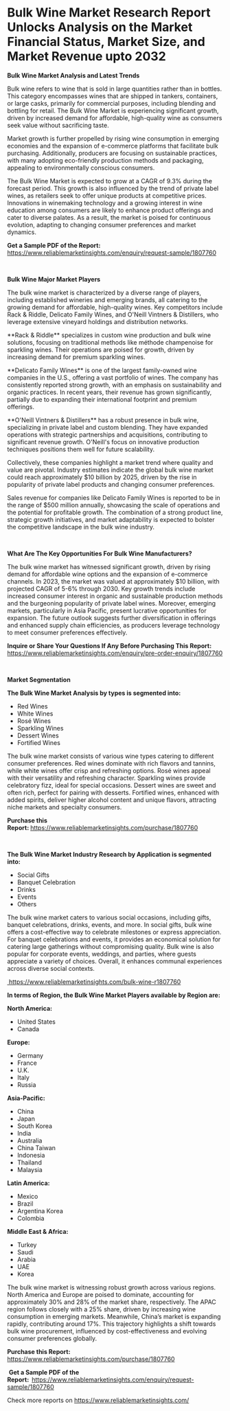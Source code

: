 <p><h1>Bulk Wine Market Research Report Unlocks Analysis on the Market Financial Status, Market Size, and Market Revenue upto 2032</h1></p><p><strong>Bulk Wine Market Analysis and Latest Trends</strong></p>
<p><p>Bulk wine refers to wine that is sold in large quantities rather than in bottles. This category encompasses wines that are shipped in tankers, containers, or large casks, primarily for commercial purposes, including blending and bottling for retail. The Bulk Wine Market is experiencing significant growth, driven by increased demand for affordable, high-quality wine as consumers seek value without sacrificing taste.</p><p>Market growth is further propelled by rising wine consumption in emerging economies and the expansion of e-commerce platforms that facilitate bulk purchasing. Additionally, producers are focusing on sustainable practices, with many adopting eco-friendly production methods and packaging, appealing to environmentally conscious consumers.</p><p>The Bulk Wine Market is expected to grow at a CAGR of 9.3% during the forecast period. This growth is also influenced by the trend of private label wines, as retailers seek to offer unique products at competitive prices. Innovations in winemaking technology and a growing interest in wine education among consumers are likely to enhance product offerings and cater to diverse palates. As a result, the market is poised for continuous evolution, adapting to changing consumer preferences and market dynamics.</p></p>
<p><strong>Get a Sample PDF of the Report:&nbsp;</strong> <a href="https://www.reliablemarketinsights.com/enquiry/request-sample/1807760?utm_campaign=1948&utm_medium=2&utm_source=Github&utm_content=ia&utm_term=14022025&utm_id=bulk-wine">https://www.reliablemarketinsights.com/enquiry/request-sample/1807760</a></p>
<p>&nbsp;</p>
<p><strong>Bulk Wine Major Market Players</strong></p>
<p><p>The bulk wine market is characterized by a diverse range of players, including established wineries and emerging brands, all catering to the growing demand for affordable, high-quality wines. Key competitors include Rack & Riddle, Delicato Family Wines, and O'Neill Vintners & Distillers, who leverage extensive vineyard holdings and distribution networks.</p><p>**Rack & Riddle** specializes in custom wine production and bulk wine solutions, focusing on traditional methods like méthode champenoise for sparkling wines. Their operations are poised for growth, driven by increasing demand for premium sparkling wines.</p><p>**Delicato Family Wines** is one of the largest family-owned wine companies in the U.S., offering a vast portfolio of wines. The company has consistently reported strong growth, with an emphasis on sustainability and organic practices. In recent years, their revenue has grown significantly, partially due to expanding their international footprint and premium offerings.</p><p>**O'Neill Vintners & Distillers** has a robust presence in bulk wine, specializing in private label and custom blending. They have expanded operations with strategic partnerships and acquisitions, contributing to significant revenue growth. O'Neill's focus on innovative production techniques positions them well for future scalability.</p><p>Collectively, these companies highlight a market trend where quality and value are pivotal. Industry estimates indicate the global bulk wine market could reach approximately $10 billion by 2025, driven by the rise in popularity of private label products and changing consumer preferences. </p><p>Sales revenue for companies like Delicato Family Wines is reported to be in the range of $500 million annually, showcasing the scale of operations and the potential for profitable growth. The combination of a strong product line, strategic growth initiatives, and market adaptability is expected to bolster the competitive landscape in the bulk wine industry.</p></p>
<p>&nbsp;</p>
<p><strong>What Are The Key Opportunities For Bulk Wine Manufacturers?</strong></p>
<p><p>The bulk wine market has witnessed significant growth, driven by rising demand for affordable wine options and the expansion of e-commerce channels. In 2023, the market was valued at approximately $10 billion, with projected CAGR of 5-6% through 2030. Key growth trends include increased consumer interest in organic and sustainable production methods and the burgeoning popularity of private label wines. Moreover, emerging markets, particularly in Asia Pacific, present lucrative opportunities for expansion. The future outlook suggests further diversification in offerings and enhanced supply chain efficiencies, as producers leverage technology to meet consumer preferences effectively.</p></p>
<p><strong>Inquire or Share Your Questions If Any Before Purchasing This Report:</strong> <a href="https://www.reliablemarketinsights.com/enquiry/pre-order-enquiry/1807760?utm_campaign=1948&utm_medium=2&utm_source=Github&utm_content=ia&utm_term=14022025&utm_id=bulk-wine">https://www.reliablemarketinsights.com/enquiry/pre-order-enquiry/1807760</a></p>
<p>&nbsp;</p>
<p><strong>Market Segmentation</strong></p>
<p><strong>The Bulk Wine Market Analysis by types is segmented into:</strong></p>
<p><ul><li>Red Wines</li><li>White Wines</li><li>Rosé Wines</li><li>Sparkling Wines</li><li>Dessert Wines</li><li>Fortified Wines</li></ul></p>
<p><p>The bulk wine market consists of various wine types catering to different consumer preferences. Red wines dominate with rich flavors and tannins, while white wines offer crisp and refreshing options. Rosé wines appeal with their versatility and refreshing character. Sparkling wines provide celebratory fizz, ideal for special occasions. Dessert wines are sweet and often rich, perfect for pairing with desserts. Fortified wines, enhanced with added spirits, deliver higher alcohol content and unique flavors, attracting niche markets and specialty consumers.</p></p>
<p><strong>Purchase this Report:&nbsp;</strong><a href="https://www.reliablemarketinsights.com/purchase/1807760?utm_campaign=1948&utm_medium=2&utm_source=Github&utm_content=ia&utm_term=14022025&utm_id=bulk-wine">https://www.reliablemarketinsights.com/purchase/1807760</a></p>
<p>&nbsp;</p>
<p><strong>The Bulk Wine Market Industry Research by Application is segmented into:</strong></p>
<p><ul><li>Social Gifts</li><li>Banquet Celebration</li><li>Drinks</li><li>Events</li><li>Others</li></ul></p>
<p><p>The bulk wine market caters to various social occasions, including gifts, banquet celebrations, drinks, events, and more. In social gifts, bulk wine offers a cost-effective way to celebrate milestones or express appreciation. For banquet celebrations and events, it provides an economical solution for catering large gatherings without compromising quality. Bulk wine is also popular for corporate events, weddings, and parties, where guests appreciate a variety of choices. Overall, it enhances communal experiences across diverse social contexts.</p></p>
<p><a href="https://www.reliablemarketinsights.com/bulk-wine-r1807760?utm_campaign=1948&utm_medium=2&utm_source=Github&utm_content=ia&utm_term=14022025&utm_id=bulk-wine">&nbsp;https://www.reliablemarketinsights.com/bulk-wine-r1807760</a></p>
<p><strong>In terms of Region, the Bulk Wine Market Players available by Region are:</strong></p>
<p>
    <p> <strong> North America: </strong>
        <ul>
            <li>United States</li>
            <li>Canada</li>
        </ul>
        </p> 
    <p> <strong> Europe: </strong>
        <ul>
            <li>Germany</li>
            <li>France</li>
            <li>U.K.</li>
            <li>Italy</li>
            <li>Russia</li>
        </ul>
        </p> 
    <p> <strong> Asia-Pacific: </strong>
        <ul>
            <li>China</li>
            <li>Japan</li>
            <li>South Korea</li>
            <li>India</li>
            <li>Australia</li>
            <li>China Taiwan</li>
            <li>Indonesia</li>
            <li>Thailand</li>
            <li>Malaysia</li>
        </ul>
        </p> 
    <p> <strong> Latin America: </strong>
        <ul>
            <li>Mexico</li>
            <li>Brazil</li>
            <li>Argentina Korea</li>
            <li>Colombia</li>
        </ul>
        </p> 
    <p> <strong> Middle East & Africa: </strong>
        <ul>
            <li>Turkey</li>
            <li>Saudi</li>
            <li>Arabia</li>
            <li>UAE</li>
            <li>Korea</li>
        </ul>
    </p>
    </p>
<p><p>The bulk wine market is witnessing robust growth across various regions. North America and Europe are poised to dominate, accounting for approximately 30% and 28% of the market share, respectively. The APAC region follows closely with a 25% share, driven by increasing wine consumption in emerging markets. Meanwhile, China’s market is expanding rapidly, contributing around 17%. This trajectory highlights a shift towards bulk wine procurement, influenced by cost-effectiveness and evolving consumer preferences globally.</p></p>
<p><strong>Purchase this Report: </strong><a href="https://www.reliablemarketinsights.com/purchase/1807760?utm_campaign=1948&utm_medium=2&utm_source=Github&utm_content=ia&utm_term=14022025&utm_id=bulk-wine">https://www.reliablemarketinsights.com/purchase/1807760</a></p>
<p>&nbsp;<strong>Get a Sample PDF of the Report:&nbsp;&nbsp;</strong><a href="https://www.reliablemarketinsights.com/enquiry/request-sample/1807760?utm_campaign=1948&utm_medium=2&utm_source=Github&utm_content=ia&utm_term=14022025&utm_id=bulk-wine">https://www.reliablemarketinsights.com/enquiry/request-sample/1807760</a></p>
<p><strong></strong></p>
<p>Check more reports on <a href="https://www.reliablemarketinsights.com/?utm_campaign=1948&utm_medium=2&utm_source=Github&utm_content=ia&utm_term=14022025&utm_id=bulk-wine">https://www.reliablemarketinsights.com/</a></p>